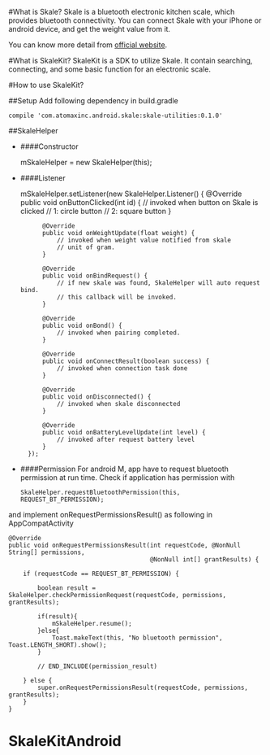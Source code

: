 #What is Skale?
Skale is a bluetooth electronic kitchen scale, which provides bluetooth connectivity. You can connect Skale with your iPhone or android device, and get the weight value from it. 

You can know more detail from [official website](https://www.skale.cc/). 

#What is SkaleKit?
SkaleKit is a SDK to utilize Skale. It contain searching, connecting, and some basic function for an electronic scale.

#How to use SkaleKit?

##Setup
Add following dependency in build.gradle

    compile 'com.atomaxinc.android.skale:skale-utilities:0.1.0'

##SkaleHelper
* ####Constructor

    mSkaleHelper = new SkaleHelper(this);

* ####Listener

    mSkaleHelper.setListener(new SkaleHelper.Listener() {
            @Override
            public void onButtonClicked(int id) {
                // invoked when button on Skale is clicked
                // 1: circle button
                // 2: square button
            }

            @Override
            public void onWeightUpdate(float weight) {
                // invoked when weight value notified from skale
                // unit of gram.
            }

            @Override
            public void onBindRequest() {
                // if new skale was found, SkaleHelper will auto request bind.
                // this callback will be invoked.
            }

            @Override
            public void onBond() {
                // invoked when pairing completed.
            }

            @Override
            public void onConnectResult(boolean success) {
                // invoked when connection task done
            }

            @Override
            public void onDisconnected() {
                // invoked when skale disconnected
            }

            @Override
            public void onBatteryLevelUpdate(int level) {
                // invoked after request battery level
            }
        });

* ####Permission
For android M, app have to request bluetooth permission at run time. Check if application has permission with

    `SkaleHelper.requestBluetoothPermission(this, REQUEST_BT_PERMISSION);`
    
and implement onRequestPermissionsResult() as following in AppCompatActivity

    @Override
    public void onRequestPermissionsResult(int requestCode, @NonNull String[] permissions,
                                           @NonNull int[] grantResults) {

        if (requestCode == REQUEST_BT_PERMISSION) {

            boolean result = SkaleHelper.checkPermissionRequest(requestCode, permissions, grantResults);

            if(result){
                mSkaleHelper.resume();
            }else{
                Toast.makeText(this, "No bluetooth permission", Toast.LENGTH_SHORT).show();
            }

            // END_INCLUDE(permission_result)

        } else {
            super.onRequestPermissionsResult(requestCode, permissions, grantResults);
        }
    }

# SkaleKitAndroid
